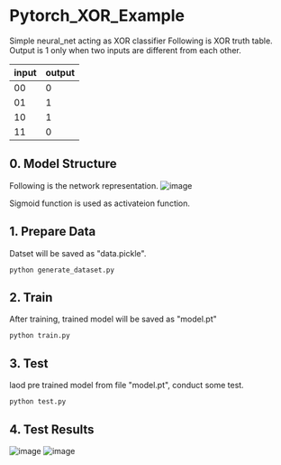 # Pytorch_XOR_Example
Simple neural_net acting as XOR classifier
Following is XOR truth table. Output is 1 only when two inputs are different from each other. 

|input|output|
|------|---|
|00|0|
|01|1|
|10|1|
|11|0|

## 0. Model Structure
Following is the network representation. 
![image](https://user-images.githubusercontent.com/77431192/140403022-32f1e11b-f95d-4544-b1a3-554ad00125bb.png)

Sigmoid function is used as activateion function.

## 1. Prepare Data
Datset will be saved as "data.pickle".
~~~
python generate_dataset.py
~~~

## 2. Train
After training, trained model will be saved as "model.pt"
~~~
python train.py
~~~

## 3. Test
laod pre trained model from file "model.pt", conduct some test.
~~~
python test.py
~~~
## 4. Test Results
![image](https://user-images.githubusercontent.com/77431192/140401320-50c345d5-54b0-486e-bd24-764f96d89d22.png)
![image](https://user-images.githubusercontent.com/77431192/140401298-20e1d65a-8bd6-419c-af39-641e4e54af79.png)

